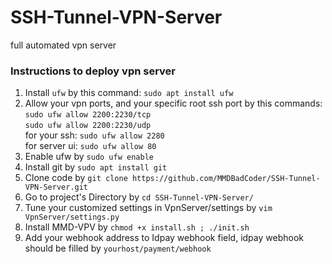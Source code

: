 # SSH-Tunnel-VPN-Server

full automated vpn server

<h3>Instructions to deploy vpn server</h3>
<ol>
    <li>Install <code>ufw</code> by this command:
    <code>sudo apt install ufw</code>
    </li>
    <li>Allow your vpn ports, and your specific root ssh port
    by this commands:
        <br>
        <code>sudo ufw allow 2200:2230/tcp</code>
        <br>
        <code>sudo ufw allow 2200:2230/udp</code>
        <br>
        for your ssh: <code>sudo ufw allow 2280</code>
        <br>
        for server ui: <code>sudo ufw allow 80</code> 
</li>
<li>Enable ufw by <code>sudo ufw enable</code></li>
<li>Install git by <code>sudo apt install git</code></li>
<li>Clone code by <code>git clone https://github.com/MMDBadCoder/SSH-Tunnel-VPN-Server.git</code></li>
<li>Go to project's Directory by <code>cd SSH-Tunnel-VPN-Server/</code></li>
<li>Tune your customized settings in VpnServer/settings by <code>vim VpnServer/settings.py</code></li>
<li>Install MMD-VPV by <code>chmod +x install.sh ; ./init.sh</code></li>
<li>Add your webhook address to Idpay webhook field, idpay webhook should be filled by <code>yourhost/payment/webhook</code></li>
</ol>